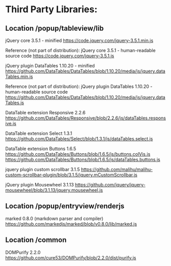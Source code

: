 Third Party Libraries:
======================

Location /popup/tableview/lib
-------------------------------------------
jQuery core 3.5.1 - minified
https://code.jquery.com/jquery-3.5.1.min.js

Reference (not part of distribution): jQuery core 3.5.1 - human-readable source code
https://code.jquery.com/jquery-3.5.1.js

jQuery plugin DataTables 1.10.20 - minified
https://github.com/DataTables/DataTables/blob/1.10.20/media/js/jquery.dataTables.min.js

Reference (not part of distribution): jQuery plugin DataTables 1.10.20 - human-readable source code
https://github.com/DataTables/DataTables/blob/1.10.20/media/js/jquery.dataTables.js

DataTable extension Responsive 2.2.6
https://github.com/DataTables/Responsive/blob/2.2.6/js/dataTables.responsive.js

DataTable extension Select 1.3.1
https://github.com/DataTables/Select/blob/1.3.1/js/dataTables.select.js

DataTable extension Buttons 1.6.5
https://github.com/DataTables/Buttons/blob/1.6.5/js/buttons.colVis.js
https://github.com/DataTables/Buttons/blob/1.6.5/js/dataTables.buttons.js

jquery plugin custom scrollbar 3.1.5
https://github.com/malihu/malihu-custom-scrollbar-plugin/blob/3.1.5/jquery.mCustomScrollbar.js

jQuery plugin Mousewheel 3.1.13
https://github.com/jquery/jquery-mousewheel/blob/3.1.13/jquery.mousewheel.js


Location /popup/entryview/renderjs
----------------------------------------------------
marked 0.8.0 (markdown parser and compiler)
https://github.com/markedjs/marked/blob/v0.8.0/lib/marked.js


Location /common
---------------------------
DOMPurify 2.2.0
https://github.com/cure53/DOMPurify/blob/2.2.0/dist/purify.js